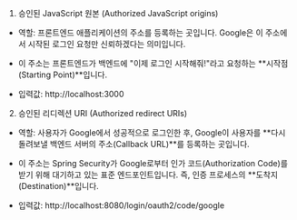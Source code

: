 1. 승인된 JavaScript 원본 (Authorized JavaScript origins)
- 역할: 프론트엔드 애플리케이션의 주소를 등록하는 곳입니다. Google은 이 주소에서 시작된 로그인 요청만 신뢰하겠다는 의미입니다.
- 이 주소는 프론트엔드가 백엔드에 "이제 로그인 시작해줘!"라고 요청하는 **시작점(Starting Point)**입니다. 

- 입력값: http://localhost:3000
 

 
2. 승인된 리디렉션 URI (Authorized redirect URIs)
- 역할: 사용자가 Google에서 성공적으로 로그인한 후, Google이 사용자를 **다시 돌려보낼 백엔드 서버의 주소(Callback URL)**를 등록하는 곳입니다.
- 이 주소는 Spring Security가 Google로부터 인가 코드(Authorization Code)를 받기 위해 대기하고 있는 표준 엔드포인트입니다. 즉, 인증 프로세스의 **도착지(Destination)**입니다.

- 입력값: http://localhost:8080/login/oauth2/code/google